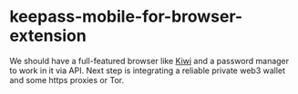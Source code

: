 # keepass-mobile-for-browser-extension
We should have a full-featured browser like [Kiwi](github.com/kiwibrowser/src) and a password manager to work in it via API.  Next step is integrating a reliable private web3 wallet and some https proxies or Tor.
